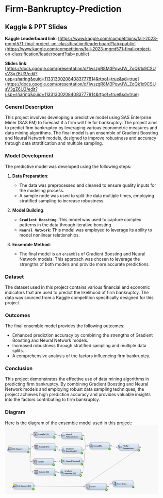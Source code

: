 # Firm-Bankruptcy-Prediction

## Kaggle & PPT Slides
**Kaggle Leaderboard link**: [https://www.kaggle.com/competitions/fall-2023-mgmt571-final-project-on-classification/leaderboard?tab=public](https://www.kaggle.com/competitions/fall-2023-mgmt571-final-project-on-classification/leaderboard?tab=public) 

**Slides link**: [https://docs.google.com/presentation/d/1wszgR8M3PqwJW_ZoQk1x9CSUsV3gZ6U3/edit?usp=sharing&ouid=113313002084083777814&rtpof=true&sd=true](https://docs.google.com/presentation/d/1wszgR8M3PqwJW_ZoQk1x9CSUsV3gZ6U3/edit?usp=sharing&ouid=113313002084083777814&rtpof=true&sd=true)

### General Description
This project involves developing a predictive model using SAS Enterprise Miner (SAS EM) to forecast if a firm will file for bankruptcy. The project aims to predict firm bankruptcy by leveraging various econometric measures and data mining algorithms. The final model is an ensemble of Gradient Boosting and Neural Network models, designed to improve robustness and accuracy through data stratification and multiple sampling.

### Model Development
The predictive model was developed using the following steps:

1. **Data Preparation**:
   - The data was preprocessed and cleaned to ensure quality inputs for the modeling process.
   - A sample node was used to split the data multiple times, employing stratified sampling to increase robustness.

2. **Model Building**:
   - **`Gradient Boosting`**: This model was used to capture complex patterns in the data through iterative boosting.
   - **`Neural Network`**: This model was employed to leverage its ability to model nonlinear relationships.

3. **Ensemble Method**:
   - The final model is an `ensemble` of Gradient Boosting and Neural Network models. This approach was chosen to leverage the strengths of both models and provide more accurate predictions.

### Dataset
The dataset used in this project contains various financial and economic indicators that are used to predict the likelihood of firm bankruptcy. The data was sourced from a Kaggle competition specifically designed for this project.

### Outcomes
The final ensemble model provides the following outcomes:
- Enhanced prediction accuracy by combining the strengths of Gradient Boosting and Neural Network models.
- Increased robustness through stratified sampling and multiple data splits.
- A comprehensive analysis of the factors influencing firm bankruptcy.

### Conclusion
This project demonstrates the effective use of data mining algorithms in predicting firm bankruptcy. By combining Gradient Boosting and Neural Network models and employing robust data sampling techniques, the project achieves high prediction accuracy and provides valuable insights into the factors contributing to firm bankruptcy.

### Diagram
Here is the diagram of the ensemble model used in this project:
![Ensemble Model](assets/Ensemble.png)

